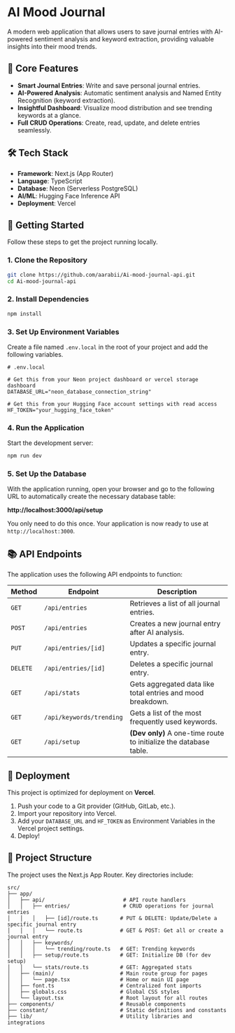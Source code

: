 # AI Mood Journal

A modern web application that allows users to save journal entries with AI-powered sentiment analysis and keyword extraction, providing valuable insights into their mood trends.

## 🚀 Core Features

- **Smart Journal Entries**: Write and save personal journal entries.
- **AI-Powered Analysis**: Automatic sentiment analysis and Named Entity Recognition (keyword extraction).
- **Insightful Dashboard**: Visualize mood distribution and see trending keywords at a glance.
- **Full CRUD Operations**: Create, read, update, and delete entries seamlessly.

## 🛠️ Tech Stack

- **Framework**: Next.js (App Router)
- **Language**: TypeScript
- **Database**: Neon (Serverless PostgreSQL)
- **AI/ML**: Hugging Face Inference API
- **Deployment**: Vercel

## 🔧 Getting Started

Follow these steps to get the project running locally.

### 1. Clone the Repository

```bash
git clone https://github.com/aarabii/Ai-mood-journal-api.git
cd Ai-mood-journal-api
```

### 2. Install Dependencies

```bash
npm install
```

### 3. Set Up Environment Variables

Create a file named `.env.local` in the root of your project and add the following variables.

```env
# .env.local

# Get this from your Neon project dashboard or vercel storage dashboard
DATABASE_URL="neon_database_connection_string"

# Get this from your Hugging Face account settings with read access
HF_TOKEN="your_hugging_face_token"
```

### 4. Run the Application

Start the development server:

```bash
npm run dev
```

### 5. Set Up the Database

With the application running, open your browser and go to the following URL to automatically create the necessary database table:

**http://localhost:3000/api/setup**

You only need to do this once. Your application is now ready to use at `http://localhost:3000`.

## 📚 API Endpoints

The application uses the following API endpoints to function:

| Method   | Endpoint                 | Description                                                       |
| -------- | ------------------------ | ----------------------------------------------------------------- |
| `GET`    | `/api/entries`           | Retrieves a list of all journal entries.                          |
| `POST`   | `/api/entries`           | Creates a new journal entry after AI analysis.                    |
| `PUT`    | `/api/entries/[id]`      | Updates a specific journal entry.                                 |
| `DELETE` | `/api/entries/[id]`      | Deletes a specific journal entry.                                 |
| `GET`    | `/api/stats`             | Gets aggregated data like total entries and mood breakdown.       |
| `GET`    | `/api/keywords/trending` | Gets a list of the most frequently used keywords.                 |
| `GET`    | `/api/setup`             | **(Dev only)** A one-time route to initialize the database table. |

## 🚀 Deployment

This project is optimized for deployment on **Vercel**.

1. Push your code to a Git provider (GitHub, GitLab, etc.).
2. Import your repository into Vercel.
3. Add your `DATABASE_URL` and `HF_TOKEN` as Environment Variables in the Vercel project settings.
4. Deploy!

## 📁 Project Structure

The project uses the Next.js App Router. Key directories include:

```
src/
├── app/
│   ├── api/                         # API route handlers
│   │   ├── entries/                 # CRUD operations for journal entries
│   │   │   ├── [id]/route.ts       # PUT & DELETE: Update/Delete a specific journal entry
│   │   │   └── route.ts            # GET & POST: Get all or create a journal entry
│   │   ├── keywords/
│   │   │   └── trending/route.ts   # GET: Trending keywords
│   │   ├── setup/route.ts          # GET: Initialize DB (for dev setup)
│   │   └── stats/route.ts          # GET: Aggregated stats
│   ├── (main)/                     # Main route group for pages
│   │   └── page.tsx                # Home or main UI page
│   ├── font.ts                     # Centralized font imports
│   ├── globals.css                 # Global CSS styles
│   └── layout.tsx                  # Root layout for all routes
├── components/                     # Reusable components
├── constant/                       # Static definitions and constants
├── lib/                            # Utility libraries and integrations
```
